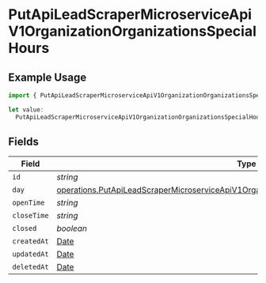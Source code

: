 # PutApiLeadScraperMicroserviceApiV1OrganizationOrganizationsSpecialHours

## Example Usage

```typescript
import { PutApiLeadScraperMicroserviceApiV1OrganizationOrganizationsSpecialHours } from "oppulence-backend-sdk/models/operations";

let value:
  PutApiLeadScraperMicroserviceApiV1OrganizationOrganizationsSpecialHours = {};
```

## Fields

| Field                                                                                                                                                                                                      | Type                                                                                                                                                                                                       | Required                                                                                                                                                                                                   | Description                                                                                                                                                                                                |
| ---------------------------------------------------------------------------------------------------------------------------------------------------------------------------------------------------------- | ---------------------------------------------------------------------------------------------------------------------------------------------------------------------------------------------------------- | ---------------------------------------------------------------------------------------------------------------------------------------------------------------------------------------------------------- | ---------------------------------------------------------------------------------------------------------------------------------------------------------------------------------------------------------- |
| `id`                                                                                                                                                                                                       | *string*                                                                                                                                                                                                   | :heavy_minus_sign:                                                                                                                                                                                         | N/A                                                                                                                                                                                                        |
| `day`                                                                                                                                                                                                      | [operations.PutApiLeadScraperMicroserviceApiV1OrganizationOrganizationsRequestRequestBodyDay](../../models/operations/putapileadscrapermicroserviceapiv1organizationorganizationsrequestrequestbodyday.md) | :heavy_minus_sign:                                                                                                                                                                                         | N/A                                                                                                                                                                                                        |
| `openTime`                                                                                                                                                                                                 | *string*                                                                                                                                                                                                   | :heavy_minus_sign:                                                                                                                                                                                         | N/A                                                                                                                                                                                                        |
| `closeTime`                                                                                                                                                                                                | *string*                                                                                                                                                                                                   | :heavy_minus_sign:                                                                                                                                                                                         | N/A                                                                                                                                                                                                        |
| `closed`                                                                                                                                                                                                   | *boolean*                                                                                                                                                                                                  | :heavy_minus_sign:                                                                                                                                                                                         | N/A                                                                                                                                                                                                        |
| `createdAt`                                                                                                                                                                                                | [Date](https://developer.mozilla.org/en-US/docs/Web/JavaScript/Reference/Global_Objects/Date)                                                                                                              | :heavy_minus_sign:                                                                                                                                                                                         | N/A                                                                                                                                                                                                        |
| `updatedAt`                                                                                                                                                                                                | [Date](https://developer.mozilla.org/en-US/docs/Web/JavaScript/Reference/Global_Objects/Date)                                                                                                              | :heavy_minus_sign:                                                                                                                                                                                         | N/A                                                                                                                                                                                                        |
| `deletedAt`                                                                                                                                                                                                | [Date](https://developer.mozilla.org/en-US/docs/Web/JavaScript/Reference/Global_Objects/Date)                                                                                                              | :heavy_minus_sign:                                                                                                                                                                                         | N/A                                                                                                                                                                                                        |